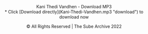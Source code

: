 <div align="center">
  Kani Thedi Vandhen - Download MP3
</div>



<div align="center">
  * Click [Download directly](Kani-Thedi-Vandhen.mp3 "download") to download now
</div>



<div align="center">

© All Rights Reserved | The Sube Archive 2022

</div>
